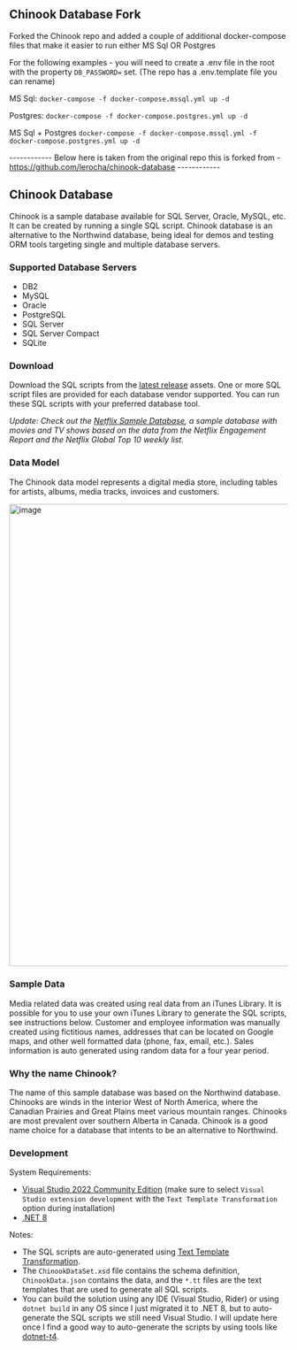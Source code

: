 
## Chinook Database Fork

Forked the Chinook repo and added a couple of additional docker-compose files that make it easier to run either MS Sql OR Postgres

For the following examples - you will need to create a .env file in the root with the property `DB_PASSWORD=` set. (The repo has a .env.template file you can rename)

MS Sql:             `docker-compose -f docker-compose.mssql.yml up -d`

Postgres:           `docker-compose -f docker-compose.postgres.yml up -d`

MS Sql + Postgres   `docker-compose -f docker-compose.mssql.yml -f docker-compose.postgres.yml up -d`



------------ Below here is taken from the original repo this is forked from - https://github.com/lerocha/chinook-database ------------
## Chinook Database

Chinook is a sample database available for SQL Server, Oracle, MySQL, etc. It can be created by running a single SQL script. Chinook database is an alternative to the Northwind database, being ideal for demos and testing ORM tools targeting single and multiple database servers.

### Supported Database Servers

* DB2
* MySQL
* Oracle
* PostgreSQL
* SQL Server
* SQL Server Compact
* SQLite

### Download
Download the SQL scripts from the [latest release](../../releases) assets. One or more SQL script files are provided for each database vendor supported. You can run these SQL scripts with your preferred database tool.

_Update: Check out the [Netflix Sample Database](https://github.com/lerocha/netflixdb), a sample database with movies and TV shows based on the data from the Netflix Engagement Report and the Netflix Global Top 10 weekly list._

### Data Model

The Chinook data model represents a digital media store, including tables for artists, albums, media tracks, invoices and customers.

<img width="836" alt="image" src="https://github.com/lerocha/chinook-database/assets/135025/cea7a05a-5c36-40cd-84c7-488307a123f4">

### Sample Data

Media related data was created using real data from an iTunes Library. It is possible for you to use your own iTunes Library to generate the SQL scripts, see instructions below.
Customer and employee information was manually created using fictitious names, addresses that can be located on Google maps, and other well formatted data (phone, fax, email, etc.).
Sales information is auto generated using random data for a four year period.

### Why the name Chinook?

The name of this sample database was based on the Northwind database. Chinooks are winds in the interior West of North America, where the Canadian Prairies and Great Plains meet various mountain ranges. Chinooks are most prevalent over southern Alberta in Canada. Chinook is a good name choice for a database that intents to be an alternative to Northwind.

### Development

System Requirements:
* [Visual Studio 2022 Community Edition](https://visualstudio.microsoft.com/vs/community/) (make sure to select `Visual Studio extension development` with the `Text Template Transformation` option during installation)
* [.NET 8](https://dotnet.microsoft.com/en-us/download/dotnet/8.0)

Notes:
* The SQL scripts are auto-generated using [Text Template Transformation](https://learn.microsoft.com/en-us/visualstudio/modeling/code-generation-and-t4-text-templates?view=vs-2022).
* The `ChinookDataSet.xsd` file contains the schema definition, `ChinookData.json` contains the data, and the `*.tt` files are the text templates that are used to generate all SQL scripts.
* You can build the solution using any IDE (Visual Studio, Rider) or using `dotnet build` in any OS since I just migrated it to .NET 8, but to auto-generate the SQL scripts we still need Visual Studio. I will update here once I find a good way to auto-generate the scripts by using tools like [dotnet-t4](https://www.nuget.org/packages/dotnet-t4/).
